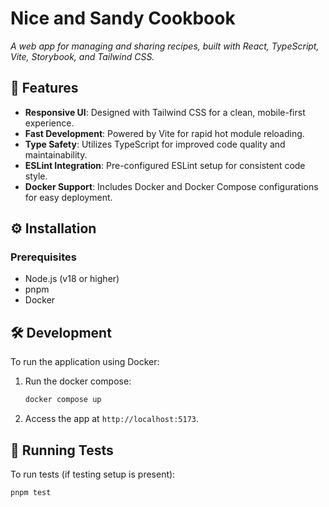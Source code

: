 # Nice and Sandy Cookbook

*A web app for managing and sharing recipes, built with React, TypeScript, Vite, Storybook, and Tailwind CSS.*

## 🚀 Features

- **Responsive UI**: Designed with Tailwind CSS for a clean, mobile-first experience.
- **Fast Development**: Powered by Vite for rapid hot module reloading.
- **Type Safety**: Utilizes TypeScript for improved code quality and maintainability.
- **ESLint Integration**: Pre-configured ESLint setup for consistent code style.
- **Docker Support**: Includes Docker and Docker Compose configurations for easy deployment.

## ⚙️ Installation

### Prerequisites

- Node.js (v18 or higher)
- pnpm
- Docker

## 🛠️ Development 

To run the application using Docker:

1. Run the docker compose:
   ```bash
   docker compose up 
   ```

2. Access the app at `http://localhost:5173`.

## 🧪 Running Tests

To run tests (if testing setup is present):

```bash
pnpm test
```

